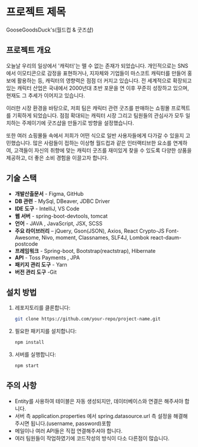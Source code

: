 # 프로젝트 제목

GooseGoodsDuck's(월드컵 & 굿즈샵)

## 프로젝트 개요

오늘날 우리의 일상에서 '캐릭터'는 뗄 수 없는 존재가 되었습니다. 개인적으로는 SNS에서 이모티콘으로 감정을 표현하거나, 지자체와 기업들이 마스코트 캐릭터를 만들어 홍보에 활용하는 등, 캐릭터의 영향력은 점점 더 커지고 있습니다. 전 세계적으로 확장되고 있는 캐릭터 산업은 국내에서 2000년대 초반 포문을 연 이후 꾸준히 성장하고 있으며, 현재도 그 추세가 이어지고 있습니다.

이러한 시장 환경을 바탕으로, 저희 팀은 캐릭터 관련 굿즈를 판매하는 쇼핑몰 프로젝트를 기획하게 되었습니다. 점점 확대되는 캐릭터 시장 그리고 팀원들의 관심사가 모두 일치하는 주제이기에 굿즈샵을 만들기로 방향을 설정했습니다.

또한 여러 쇼핑몰들 속에서 저희가 어떤 식으로 일반 사용자들에게 다가갈 수 있을지 고민했습니다. 많은 사람들이 접하는 이상형 월드컵과 같은 인터랙티브한 요소를 연계하여, 고객들이 자신의 취향에 맞는 캐릭터 굿즈를 재미있게 찾을 수 있도록 다양한 상품을 제공하고, 더 좋은 소비 경험을 이끌고자 합니다. 


## 기술 스택

- **개발산출문서** - Figma, GitHub
- **DB 관련** - MySql, DBeaver, JDBC Driver
- **IDE 도구** - IntelliJ, VS Code
- **웹 서버** - spring-boot-devtools, tomcat
- **언어** - JAVA , JavaScript, JSX, SCSS
- **주요 라이브러리** – jQuery, Gson(JSON), Axios, React Crypto-JS
Font- Awesome, Nivo, moment, Classnames, SLF4J, Lombok
react-daum-postcode
- **프레임워크** - Spring-boot, Bootstrap(reactstrap), Hibernate
- **API** - Toss Payments , JPA 
- **패키지 관리 도구** - Yarn 
- **버전 관리 도구** -Git

## 설치 방법

1. 레포지토리를 클론합니다:
   ```bash
   git clone https://github.com/your-repo/project-name.git

2. 필요한 패키지를 설치합니다:
   ``` bash
   npm install

3. 서버를 실행합니다:
   ``` bash
   npm start

## 주의 사항
- Entity를 사용하여 테이블은 자동 생성되지만, 데이터베이스와 연결은 해주셔야 합니다.
- 서버 측 application.properties 에서 spring.datasource.url 측 설정을 해결해주시면 됩니다.(username, password)포함
- 메일이나 여러 API들은 직접 연결해주셔야 합니다.
- 여러 팀원들이 작업하였기에 코드작성의 방식이 다소 다른점이 많습니다.

   
